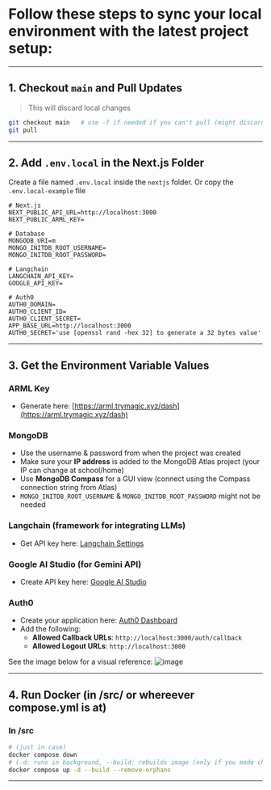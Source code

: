 # Follow these steps to sync your local environment with the latest project setup:
---

## 1. Checkout `main` and Pull Updates

> This will discard local changes

```bash
git checkout main   # use -f if needed if you can't pull (might discard local changes)
git pull
```

---

## 2. Add `.env.local` in the Next.js Folder

Create a file named `.env.local` inside the `nextjs` folder. Or copy the `.env.local-example` file
```env
# Next.js 
NEXT_PUBLIC_API_URL=http://localhost:3000
NEXT_PUBLIC_ARML_KEY=

# Database
MONGODB_URI=m
MONGO_INITDB_ROOT_USERNAME=
MONGO_INITDB_ROOT_PASSWORD=

# Langchain
LANGCHAIN_API_KEY=
GOOGLE_API_KEY=

# Auth0
AUTH0_DOMAIN=
AUTH0_CLIENT_ID=
AUTH0_CLIENT_SECRET=
APP_BASE_URL=http://localhost:3000
AUTH0_SECRET='use [openssl rand -hex 32] to generate a 32 bytes value'
```

---

## 3. Get the Environment Variable Values

### ARML Key
- Generate here: [https://arml.trymagic.xyz/dash](https://arml.trymagic.xyz/dash)

### MongoDB
- Use the username & password from when the project was created
- Make sure your **IP address** is added to the MongoDB Atlas project (your IP can change at school/home)
- Use **MongoDB Compass** for a GUI view (connect using the Compass connection string from Atlas)
- `MONGO_INITDB_ROOT_USERNAME` & `MONGO_INITDB_ROOT_PASSWORD` might not be needed

### Langchain (framework for integrating LLMs)
- Get API key here: [Langchain Settings](https://www.langchain.com/langsmith)

### Google AI Studio (for Gemini API)
- Create API key here: [Google AI Studio](https://aistudio.google.com/app/apikey)

### Auth0
- Create your application here: [Auth0 Dashboard](https://manage.auth0.com/dashboard/us/dev-i0p3mjm75zje2dfl/applications/YNoxG6Y5yfkEy3jR6MTIQX6xmLQn96pL/settings)
- Add the following:
  - **Allowed Callback URLs**: `http://localhost:3000/auth/callback`
  - **Allowed Logout URLs**: `http://localhost:3000`

See the image below for a visual reference:
![image](https://github.com/user-attachments/assets/7c2d1517-56ad-4936-8100-b0577b956352)

---

## 4. Run Docker (in /src/ or whereever compose.yml is at)

### In /src
```bash
# (just in case)
docker compose down
# (-d: runs in background, --build: rebuilds image (only if you made changes to any Dockerfile), --remove-orphans: clean up unused containers)
docker compose up -d --build --remove-orphans 
```

---
